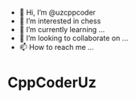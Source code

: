 - 👋 Hi, I’m @uzcppcoder
- 👀 I’m interested in chess
- 🌱 I’m currently learning ...
- 💞️ I’m looking to collaborate on ...
- 📫 How to reach me ...

<!---
uzcppcoder/uzcppcoder is a ✨ special ✨ repository because its `README.md` (this file) appears on your GitHub profile.
You can click the Preview link to take a look at your changes.
--->
<body>
<h1>CppCoderUz</h1>
</body>
